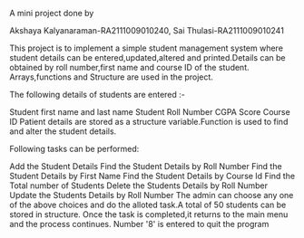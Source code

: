 A mini project done by

Akshaya Kalyanaraman-RA2111009010240, Sai Thulasi-RA2111009010241

This project is to implement a simple student management system where student details can be entered,updated,altered and printed.Details can be obtained by roll number,first name and course ID of the student. Arrays,functions and Structure are used in the project.

The following details of students are entered :-

Student first name and last name
Student Roll Number
CGPA Score
Course ID
Patient details are stored as a structure variable.Function is used to find and alter the student details.

Following tasks can be performed:

Add the Student Details
Find the Student Details by Roll Number
Find the Student Details by First Name
Find the Student Details by Course Id
Find the Total number of Students
Delete the Students Details by Roll Number
Update the Students Details by Roll Number
The admin can choose any one of the above choices and do the alloted task.A total of 50 students can be stored in structure. Once the task is completed,it returns to the main menu and the process continues. Number '8' is entered to quit the program
